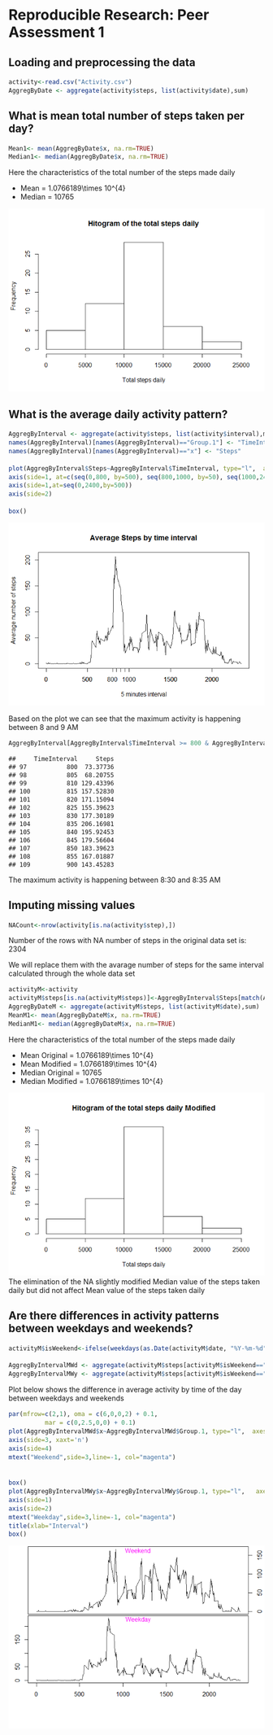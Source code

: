 # Reproducible Research: Peer Assessment 1


## Loading and preprocessing the data

```r
activity<-read.csv("Activity.csv")
AggregByDate <- aggregate(activity$steps, list(activity$date),sum)
```

## What is mean total number of steps taken per day?

```r
Mean1<- mean(AggregByDate$x, na.rm=TRUE)
Median1<- median(AggregByDate$x, na.rm=TRUE)
```

Here the characteristics of the total number of the steps made daily

  - Mean = 1.0766189\times 10^{4}
  - Median = 10765
  
![](./PA1_template_files/figure-html/unnamed-chunk-3-1.png) 

## What is the average daily activity pattern?

```r
AggregByInterval <- aggregate(activity$steps, list(activity$interval),mean, na.rm=TRUE)
names(AggregByInterval)[names(AggregByInterval)=="Group.1"] <- "TimeInterval"
names(AggregByInterval)[names(AggregByInterval)=="x"] <- "Steps"

plot(AggregByInterval$Steps~AggregByInterval$TimeInterval, type="l",  axes=FALSE, ylab="Average number of steps", xlab="5 minutes interval", main="Average Steps by time interval")
axis(side=1, at=c(seq(0,800, by=500), seq(800,1000, by=50), seq(1000,2400, by=500)))
axis(side=1,at=seq(0,2400,by=500))
axis(side=2)

box()
```

![](./PA1_template_files/figure-html/unnamed-chunk-4-1.png) 

Based on the plot we can see that the maximum activity is happening between 8 and 9 AM

```r
AggregByInterval[AggregByInterval$TimeInterval >= 800 & AggregByInterval$TimeInterval <= 900,]
```

```
##     TimeInterval     Steps
## 97           800  73.37736
## 98           805  68.20755
## 99           810 129.43396
## 100          815 157.52830
## 101          820 171.15094
## 102          825 155.39623
## 103          830 177.30189
## 104          835 206.16981
## 105          840 195.92453
## 106          845 179.56604
## 107          850 183.39623
## 108          855 167.01887
## 109          900 143.45283
```

The maximum activity is happening between 8:30 and 8:35 AM

## Imputing missing values

```r
NACount<-nrow(activity[is.na(activity$step),])
```

Number of the rows with NA number of steps in the original data set is: 2304

We will replace them with the avarage number of steps for the same interval calculated through the whole data set


```r
activityM<-activity
activityM$steps[is.na(activityM$steps)]<-AggregByInterval$Steps[match(AggregByInterval$TimeInterval, activityM$interval)]
AggregByDateM <- aggregate(activityM$steps, list(activityM$date),sum)
MeanM1<- mean(AggregByDateM$x, na.rm=TRUE)
MedianM1<- median(AggregByDateM$x, na.rm=TRUE)
```

Here the characteristics of the total number of the steps made daily

  - Mean Original = 1.0766189\times 10^{4}
  - Mean Modified = 1.0766189\times 10^{4}  
  - Median Original = 10765
  - Median Modified = 1.0766189\times 10^{4}  
  
![](./PA1_template_files/figure-html/unnamed-chunk-8-1.png) 
The elimination of the NA slightly modified Median value of the steps taken daily but did not affect Mean value of the steps taken daily

## Are there differences in activity patterns between weekdays and weekends?


```r
activityM$isWeekend<-ifelse(weekdays(as.Date(activityM$date, "%Y-%m-%d"), abbreviate=TRUE) == "Sun"|weekdays(as.Date(activityM$date, "%Y-%m-%d"), abbreviate=TRUE) == "Sat", "Y", "N")

AggregByIntervalMWd <- aggregate(activityM$steps[activityM$isWeekend=="Y"], list(activityM$interval[activityM$isWeekend=="Y"]),mean, na.rm=TRUE)
AggregByIntervalMWy <- aggregate(activityM$steps[activityM$isWeekend=="N"], list(activityM$interval[activityM$isWeekend=="N"]),mean, na.rm=TRUE)
```

Plot below shows the difference in average activity by time of the day between weekdays and weekends


```r
par(mfrow=c(2,1), oma = c(6,0,0,2) + 0.1,
          mar = c(0,2.5,0,0) + 0.1) 
plot(AggregByIntervalMWd$x~AggregByIntervalMWd$Group.1, type="l",  axes=FALSE)
axis(side=3, xaxt='n')
axis(side=4)
mtext("Weekend",side=3,line=-1, col="magenta")


box()
plot(AggregByIntervalMWy$x~AggregByIntervalMWy$Group.1, type="l",   axes=FALSE, xlab="Interval")     
axis(side=1)
axis(side=2)
mtext("Weekday",side=3,line=-1, col="magenta")
title(xlab="Interval")
box()
```

![](./PA1_template_files/figure-html/unnamed-chunk-10-1.png) 
